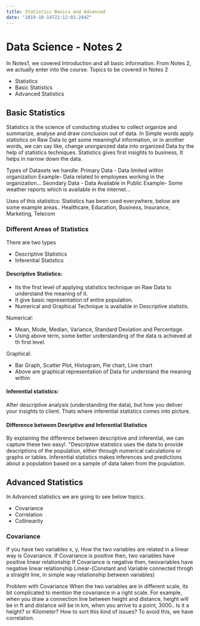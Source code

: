 ```yaml
---
title: Statistics Basics and Advanced
date: "2019-10-14T22:12:03.284Z"
---
```


# Data Science - Notes 2
In Notes1, we covered Introduction and all basic information. From Notes 2, we actually enter into the course.
Topics to be covered in Notes 2
- Statistics
- Basic Statistics
- Advanced Statistics

## Basic Statistics
Statistics is the science of conducting studies to collect organize and summarize, analyse and draw conclusion out of data. In Simple words apply statistics on Raw Data to get some meaningful information, or in another words, we can say like, change unorganized data into organized Data by the help of statistics techniques. Statistics gives first insights to business, It helps in narrow down the data.

Types of  Datasets we handle:
Primary Data  - Data limited within organization
Example- Data related to employees working in the organization...
Seondary Data - Data Available in Public
Example- Some weather reports which is available in the internet...

Uses of this statistics:
Statistics has been used everywhere, below are some example areas..
Healthcare, Education, Business, Insurance, Marketing, Telecom

### Different Areas of Statistics
There are two types
- Descriptive Statistics 
- Inferential Statistics

#### Descriptive Statistics:
- Its the first level of applying statistics technique on Raw Data to understand the meaning of it.
- It give basic representation of entire population.
- Numerical and Graphical Technique is available in Descriptive statistis.

Numerical:
- Mean, Mode, Median, Variance, Standard Deviation and Percentage.
- Using above term, some better understanding of the data is achieved at th first level.

Graphical:
- Bar Graph, Scatter Plot, Histogram, Pie chart, Line chart
- Above are graphical representation of Data for understand the meaning within
  
#### Inferential statistics:
After descriptive analysis (understanding the data), but how you deliver your insights to client. 
Thats where inferential statistics comes into picture. 

#### Difference between Desriptive and Inferential Statistics
By explaining the difference between descriptive and inferential, we can capture these two easy!. "Descriptive statistics uses the data to provide descriptions of the population, either through numerical calculations or graphs or tables. Inferential statistics makes inferences and predictions about a population based on a sample of data taken from the population.

## Advanced Statistics
In Advanced statistics we are going to see below topics.
- Covariance
- Correlation
- Collinearity

### Covariance
If you have two variables x, y, How the two variables are related in a linear way is Covariance.
If Covariance is positive then, two variables have positive linear relationship
If Covariance is negative then, twovariables have negative linear relationship
Linear-(Constant and Variable connected throgh a straight line, in simple way relationship between variables)
       
Problem with Covariance
When the two variables are in different scale, its bit complicated to mention the covariance in a right scale.
For example, when you draw a connection line between height and distance, height will be in ft and distance will be in km, when you arrive to a point, 3000.. Is it a height? or Kilometer? How to sort this kind of issues?
To avoid this, we have correlation. 

